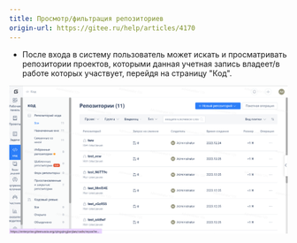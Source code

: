 ```yaml
---
title: Просмотр/фильтрация репозиториев
origin-url: https://gitee.ru/help/articles/4170
---
```


- После входа в систему пользователь может искать и просматривать репозитории проектов, которыми данная учетная запись владеет/в работе которых участвует, перейдя на страницу "Код".

![Описание изображения](../../../../../../assets/image38.png)